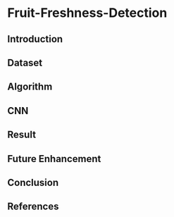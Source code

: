 # Fruit-Freshness-Detection

## Introduction

## Dataset

## Algorithm

## CNN

## Result

## Future Enhancement

## Conclusion

## References

